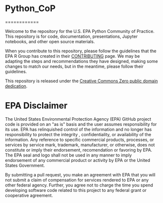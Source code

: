# Python_CoP

============

Welcome to the repository for the U.S. EPA Python Community of Practice.  This repository is for code, documentation, presentations, Jupyter notebooks, and other open source materials.  

When you contribute to this repository, please follow the guidelines that the EPA R Group has created in their [CONTRIBUTING](https://github.com/USEPA/R-User-Group/blob/master/CONTRIBUTING.md#how-to-contribute-to-r-user-group) page.  We may be adapting the steps and recommendations they have designed, making some changes to match our needs, but in the meantime, please follow their guidelines.

This repository is released under the [Creative Commons Zero public domain dedication](https://creativecommons.org/publicdomain/zero/1.0/).

# EPA Disclaimer

The United States Environmental Protection Agency (EPA) GitHub project code is provided on an "as is" basis and the user assumes responsibility for its use. EPA has relinquished control of the information and no longer has responsibility to protect the integrity , confidentiality, or availability of the information. Any reference to specific commercial products, processes, or services by service mark, trademark, manufacturer, or otherwise, does not constitute or imply their endorsement, recomendation or favoring by EPA. The EPA seal and logo shall not be used in any manner to imply endorsement of any commercial product or activity by EPA or the United States Government.

By submitting a pull request, you make an agreement with EPA that you will not submit a claim of compensation for services rendered to EPA or any other federal agency.  Further, you agree not to charge the time you spend developing software code related to this project to any federal grant or cooperative agreement.

